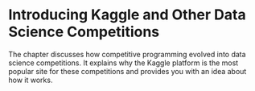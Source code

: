 # Introducing Kaggle and Other Data Science Competitions

The chapter discusses how competitive programming evolved into data science competitions. It explains why the Kaggle platform is the most popular site for these competitions and provides you with an idea about how it works.

